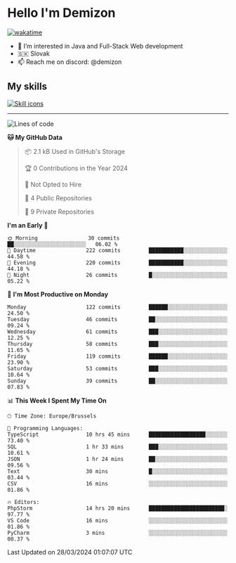 # Hello I'm Demizon
[![wakatime](https://wakatime.com/badge/user/6ad1949f-d6d7-44f9-9eee-c35e54cc499b.svg)](https://wakatime.com/@6ad1949f-d6d7-44f9-9eee-c35e54cc499b)
- 👀 I’m interested in Java and Full-Stack Web development
- 🇸🇰 Slovak
- 📫 Reach me on discord: @demizon

## My skills
[![Skill icons](https://skillicons.dev/icons?i=java,js,ts,html,css,react,nextjs,tailwind,supabase,py,git,docker,linux,mysql,postgres,mongo&theme=dark)](https://github.com/Demizon3433)

---

<!--START_SECTION:waka-->
![Lines of code](https://img.shields.io/badge/From%20Hello%20World%20I%27ve%20Written-141.8%20thousand%20lines%20of%20code-blue)

**🐱 My GitHub Data** 

> 📦 2.1 kB Used in GitHub's Storage 
 > 
> 🏆 0 Contributions in the Year 2024
 > 
> 🚫 Not Opted to Hire
 > 
> 📜 4 Public Repositories 
 > 
> 🔑 9 Private Repositories 
 > 
**I'm an Early 🐤** 

```text
🌞 Morning                30 commits          ██░░░░░░░░░░░░░░░░░░░░░░░   06.02 % 
🌆 Daytime                222 commits         ███████████░░░░░░░░░░░░░░   44.58 % 
🌃 Evening                220 commits         ███████████░░░░░░░░░░░░░░   44.18 % 
🌙 Night                  26 commits          █░░░░░░░░░░░░░░░░░░░░░░░░   05.22 % 
```
📅 **I'm Most Productive on Monday** 

```text
Monday                   122 commits         ██████░░░░░░░░░░░░░░░░░░░   24.50 % 
Tuesday                  46 commits          ██░░░░░░░░░░░░░░░░░░░░░░░   09.24 % 
Wednesday                61 commits          ███░░░░░░░░░░░░░░░░░░░░░░   12.25 % 
Thursday                 58 commits          ███░░░░░░░░░░░░░░░░░░░░░░   11.65 % 
Friday                   119 commits         ██████░░░░░░░░░░░░░░░░░░░   23.90 % 
Saturday                 53 commits          ███░░░░░░░░░░░░░░░░░░░░░░   10.64 % 
Sunday                   39 commits          ██░░░░░░░░░░░░░░░░░░░░░░░   07.83 % 
```


📊 **This Week I Spent My Time On** 

```text
🕑︎ Time Zone: Europe/Brussels

💬 Programming Languages: 
TypeScript               10 hrs 45 mins      ██████████████████░░░░░░░   73.40 % 
SQL                      1 hr 33 mins        ███░░░░░░░░░░░░░░░░░░░░░░   10.61 % 
JSON                     1 hr 24 mins        ██░░░░░░░░░░░░░░░░░░░░░░░   09.56 % 
Text                     30 mins             █░░░░░░░░░░░░░░░░░░░░░░░░   03.44 % 
CSV                      16 mins             ░░░░░░░░░░░░░░░░░░░░░░░░░   01.86 % 

🔥 Editors: 
PhpStorm                 14 hrs 20 mins      ████████████████████████░   97.77 % 
VS Code                  16 mins             ░░░░░░░░░░░░░░░░░░░░░░░░░   01.86 % 
PyCharm                  3 mins              ░░░░░░░░░░░░░░░░░░░░░░░░░   00.37 % 
```


 Last Updated on 28/03/2024 01:07:07 UTC
<!--END_SECTION:waka-->

